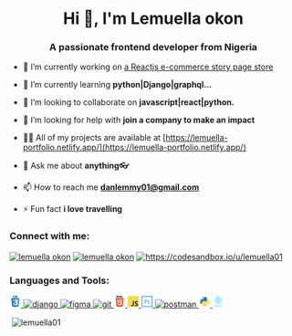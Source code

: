 <h1 align="center">Hi 👋, I'm Lemuella okon</h1>
<h3 align="center">A passionate frontend developer from Nigeria</h3>

- 🔭 I’m currently working on [a Reactjs e-commerce story page store](https://vasiti-ng.netlify.app/)

- 🌱 I’m currently learning **python|Django|graphql...**

- 👯 I’m looking to collaborate on **javascript|react|python.**

- 🤝 I’m looking for help with **join a company to make an impact**

- 👨‍💻 All of my projects are available at [https://lemuella-portfolio.netlify.app/](https://lemuella-portfolio.netlify.app/)

- 💬 Ask me about **anything👓**

- 📫 How to reach me **danlemmy01@gmail.com**

- ⚡ Fun fact **i love travelling**

<h3 align="left">Connect with me:</h3>
<p align="left">
<a href="https://linkedin.com/in/lemuella okon" target="blank"><img align="center" src="https://raw.githubusercontent.com/rahuldkjain/github-profile-readme-generator/master/src/images/icons/Social/linked-in-alt.svg" alt="lemuella okon" height="30" width="40" /></a>
<a href="https://stackoverflow.com/users/lemuella okon" target="blank"><img align="center" src="https://raw.githubusercontent.com/rahuldkjain/github-profile-readme-generator/master/src/images/icons/Social/stack-overflow.svg" alt="lemuella okon" height="30" width="40" /></a>
<a href="https://codesandbox.com/https://codesandbox.io/u/lemuella01" target="blank"><img align="center" src="https://raw.githubusercontent.com/rahuldkjain/github-profile-readme-generator/master/src/images/icons/Social/codesandbox.svg" alt="https://codesandbox.io/u/lemuella01" height="30" width="40" /></a>
</p>

<h3 align="left">Languages and Tools:</h3>
<p align="left"> <a href="https://www.w3schools.com/css/" target="_blank" rel="noreferrer"> <img src="https://raw.githubusercontent.com/devicons/devicon/master/icons/css3/css3-original-wordmark.svg" alt="css3" width="20" height="20"/> </a> <a href="https://www.djangoproject.com/" target="_blank" rel="noreferrer"> <img src="https://cdn.worldvectorlogo.com/logos/django.svg" alt="django" width="20" height="20"/> </a> <a href="https://www.figma.com/" target="_blank" rel="noreferrer"> <img src="https://www.vectorlogo.zone/logos/figma/figma-icon.svg" alt="figma" width="20" height="20"/> </a> <a href="https://git-scm.com/" target="_blank" rel="noreferrer"> <img src="https://www.vectorlogo.zone/logos/git-scm/git-scm-icon.svg" alt="git" width="20" height="20"/> </a> <a href="https://www.w3.org/html/" target="_blank" rel="noreferrer"> <img src="https://raw.githubusercontent.com/devicons/devicon/master/icons/html5/html5-original-wordmark.svg" alt="html5" width="20" height="20"/> </a> <a href="https://developer.mozilla.org/en-US/docs/Web/JavaScript" target="_blank" rel="noreferrer"> <img src="https://raw.githubusercontent.com/devicons/devicon/master/icons/javascript/javascript-original.svg" alt="javascript" width="20" height="20"/> </a> <a href="https://www.photoshop.com/en" target="_blank" rel="noreferrer"> <img src="https://raw.githubusercontent.com/devicons/devicon/master/icons/photoshop/photoshop-line.svg" alt="photoshop" width="20" height="20"/> </a> <a href="https://postman.com" target="_blank" rel="noreferrer"> <img src="https://www.vectorlogo.zone/logos/getpostman/getpostman-icon.svg" alt="postman" width="20" height="20"/> </a> <a href="https://www.python.org" target="_blank" rel="noreferrer"> <img src="https://raw.githubusercontent.com/devicons/devicon/master/icons/python/python-original.svg" alt="python" width="20" height="20"/> </a> <a href="https://reactjs.org/" target="_blank" rel="noreferrer"> <img src="https://raw.githubusercontent.com/devicons/devicon/master/icons/react/react-original-wordmark.svg" alt="react" width="20" height="20"/> </a> </p>

<p>&nbsp;<img align="center" src="https://github-readme-stats.vercel.app/api?username=lemuella01&show_icons=true&locale=en" alt="lemuella01" /></p>
